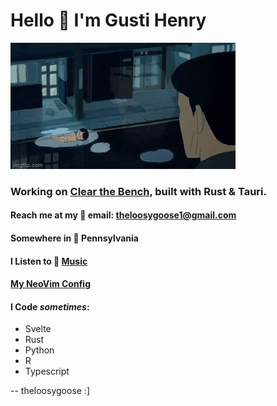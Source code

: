 # Hello 👋 I'm Gusti Henry
![Fish-Boy](me_fr.gif)

### Working on [Clear the Bench](https://github.com/theloosygoose/clear-the-bench), built with Rust & Tauri.
#### Reach me at my 📧 email: theloosygoose1@gmail.com
#### Somewhere in 📍 Pennsylvania
#### I Listen to 🎵 [Music](https://open.spotify.com/user/gustihenry?si=f44accdc3274464a)
#### [My NeoVim Config](https://github.com/theloosygoose/nvim-config)

#### I Code *sometimes*:
- Svelte
- Rust
- Python
- R
- Typescript

-- theloosygoose :]
